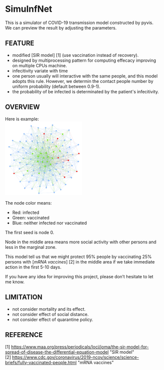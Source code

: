 # SimuInfNet
This is a simulator of COVID-19 transmission model constructed by pyvis.  
We can preview the result by adjusting the parameters.

FEATURE
-------
*   modified [SIR model] [1] (use vaccination instead of recovery).
*   designed by multiprocessing pattern for computing effecacy improving on multiple CPUs machine.
*   infecitivity variate with time
*   one person usually will interactive with the same people, and this model adopts this rule. However, we determin the contact people number by uniform probability (default between 0.9-1).
*   the probability of be infected is determinated by the patient's infecitivity. 

OVERVIEW
--------
Here is example:  
<img src="./SamplePic/VaccOnSocialActive.png" alt="vaccinate on social active people" width="50%" height="50%">


The node color means:  
*   Red: infected
*   Green: vaccinated
*   Blue: neither infected nor vaccinated

The first seed is node 0.  

Node in the middle area means more social activity with other persons and less in the marginal zone.  

This model tell us that we might protect 95% people by vaccinating 25% persons with [*mRNA vaccines*] [2] in the middle area if we take immediate action in the first 5-10 days.

If you have any idea for improving this project, please don’t hesitate to let me know.  

LIMITATION
----------
*   not consider mortality and its effect.
*   not consider effect of social distance.
*   not consider effect of quarantine policy.


REFERENCE
---------
[1] https://www.maa.org/press/periodicals/loci/joma/the-sir-model-for-spread-of-disease-the-differential-equation-model "SIR model"  
[2] https://www.cdc.gov/coronavirus/2019-ncov/science/science-briefs/fully-vaccinated-people.html  "mRNA vaccines"  
